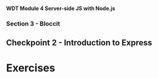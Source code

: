 #### WDT Module 4 Server-side JS with Node.js
### Section 3 - Bloccit
## Checkpoint 2 - Introduction to Express

# Exercises
